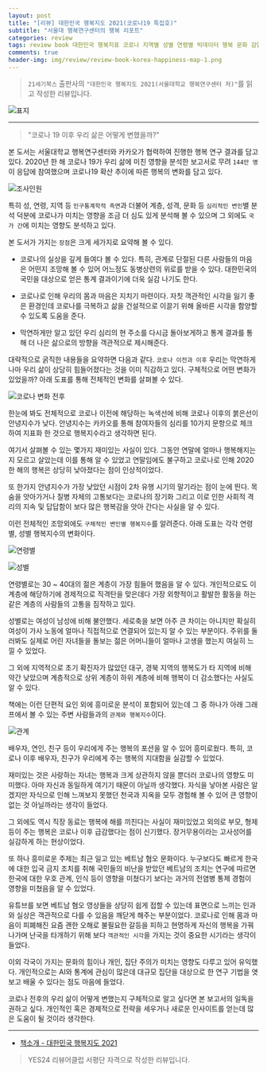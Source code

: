 ```yaml
---  
layout: post  
title: "[리뷰] 대한민국 행복지도 2021(코로나19 특집호)"  
subtitle: "서울대 행복연구센터의 행복 리포트"  
categories: review  
tags: review book 대한민국 행복지표 코로나 지역별 성별 연령별 빅데이터 행복 문화 감염병 상호작용 심리학 궤적 추이      
comments: true  
header-img: img/review/review-book-korea-happiness-map-1.png
---  
```

  
> `21세기북스` 출판사의 `"대한민국 행복지도 2021(서울대학교 행복연구센터 저)"`를 읽고 작성한 리뷰입니다.  

![표지](https://telegeam.github.io/assets/img/review/review-book-korea-happiness-map-1.png)  

---

> "코로나 19 이후 우리 삶은 어떻게 변했을까?"

본 도서는 서울대학교 행복연구센터와 카카오가 협력하여 진행한 행복 연구 결과를 담고 있다. 2020년 한 해 코로나 19가 우리 삶에 미친 영향을 분석한 보고서로 무려 `144만 명`이 응답에 참여했으며 코로나19 확산 추이에 따른 행복의 변화를 담고 있다. 

![조사인원](https://telegeam.github.io/assets/img/review/review-book-korea-happiness-map-2.png) 

특히 성, 연령, 지역 등 `인구통계학적 측면`과 더불어 계층, 성격, 문화 등 `심리적인 변인`별 분석 덕분에 코로나가 미치는 영향을 조금 더 심도 있게 분석해 볼 수 있으며 그 외에도 `국가 간`에 미치는 영향도 분석하고 있다.

본 도서가 가지는 `장점`은 크게 세가지로 요약해 볼 수 있다.

* 코로나의 실상을 깊게 들여다 볼 수 있다. 특히, 관계로 단절된 다른 사람들의 마음은 어떤지 조망해 볼 수 있어 어느정도 동병상련의 위로를 받을 수 있다. 대한민국의 국민을 대상으로 얻은 통계 결과이기에 더욱 실감 나기도 한다.

* 코로나로 인해 우리의 몸과 마음은 지치기 마련이다. 자칫 객관적인 시각을 잃기 좋은 환경인데 코로나를 극복하고 삶을 건설적으로 이끌기 위해 올바른 시각을 함양할 수 있도록 도움을 준다.

* 막연하게만 알고 있던 우리 심리의 현 주소를 다시금 돌아보게하고 통계 결과를 통해 더 나은 삶으로의 방향을 객관적으로 제시해준다.

대략적으로 굵직한 내용들을 요약하면 다음과 같다. `코로나 이전과 이후` 우리는 막연하게나마 우리 삶이 상당히 힘들어졌다는 것을 이미 직감하고 있다. 구체적으로 어떤 변화가 있었을까? 아래 도표를 통해 전체적인 변화를 살펴볼 수 있다.

![코로나 변화 전후](https://telegeam.github.io/assets/img/review/review-book-korea-happiness-map-6.png) 

한눈에 봐도 전체적으로 코로나 이전에 해당하는 녹색선에 비해 코로나 이후의 붉은선이 안녕지수가 낮다. 안녕지수는 카카오를 통해 참여자들의 심리를 10가지 문항으로 체크하여 지표화 한 것으로 행복지수라고 생각하면 된다.

여기서 살펴볼 수 있는 몇가지 재미있는 사실이 있다. 그동안 연말에 얼마나 행복해지는지 모르고 살았는데 이를 통해 알 수 있었고 연말임에도 불구하고 코로나로 인해 2020 한 해의 행복은 상당히 낮아졌다는 점이 인상적이었다.

또 한가지 안녕지수가 가장 낮았던 시점이 2차 유행 시기의 말기라는 점이 눈에 띈다. 목숨을 앗아가거나 질병 자체의 고통보다는 코로나의 장기화 그리고 이로 인한 사회적 격리의 지속 및 답답함이 보다 많은 행복감을 앗아 간다는 사실을 알 수 있다. 

이런 전체적인 조망외에도 `구체적인 변인별 행복지수`를 알려준다. 아래 도표는 각각 연령별, 성별 행복지수의 변화이다. 

![연령별](https://telegeam.github.io/assets/img/review/review-book-korea-happiness-map-4.png) 

![성별](https://telegeam.github.io/assets/img/review/review-book-korea-happiness-map-5.png) 

연령별로는 30 ~ 40대의 젊은 계층이 가장 힘들어 했음을 알 수 있다. 개인적으로도 이 계층에 해당하기에 경제적으로 직격탄을 맞은데다 가장 외향적이고 활발한 활동을 하는 같은 계층의 사람들의 고통을 짐작하고 있다. 

성별로는 여성이 남성에 비해 불안했다. 세로축을 보면 아주 큰 차이는 아니지만 확실히 여성이 가사 노동에 얼마나 직접적으로 연결되어 있는지 알 수 있는 부분이다. 주위를 둘러봐도 실제로 어린 자녀들을 돌보는 젊은 어머니들이 얼마나 고생을 했는지 여실히 느낄 수 있었다.

그 외에 지역적으로 초기 확진자가 많았던 대구, 경북 지역의 행복도가 타 지역에 비해 약간 낮았으며 계층적으로 상위 계층이 하위 계층에 비해 행복이 더 감소했다는 사실도 알 수 있다.

책에는 이런 단편적 요인 외에 흥미로운 분석이 포함되어 있는데 그 중 하나가 아래 그래프에서 볼 수 있는 주변 사람들과의 `관계와 행복지수`이다.

![관계](https://telegeam.github.io/assets/img/review/review-book-korea-happiness-map-3.png) 

배우자, 연인, 친구 등이 우리에게 주는 행복의 포션을 알 수 있어 흥미로웠다. 특히, 코로나 이후 배우자, 친구가 우리에게 주는 행복의 지대함을 실감할 수 있었다. 

재미있는 것은 사랑하는 자녀는 행복과 크게 상관하지 않을 뿐더러 코로나의 영향도 미미했다. 아마 자신과 동일하게 여기기 때문이 아닐까 생각했다. 자식을 낳아본 사람은 알겠지만 자식으로 인해 느껴보지 못했던 천국과 지옥을 모두 경험해 볼 수 있어 큰 영향이 없는 것 아닐까라는 생각이 들었다. 

그 외에도 역시 직장 동료는 행복에 해를 끼친다는 사실이 재미있었고 외의로 부모, 형제 등이 주는 행복은 코로나 이후 급감했다는 점이 신기했다. 장거무용이라는 고사성어를 실감하게 하는 현상이었다.

또 하나 흥미로운 주제는 최근 일고 있는 베트남 혐오 문화이다. 누구보다도 빠르게 한국에 대한 입국 금지 조치를 취해 국민들의 비난을 받았던 베트남의 조치는 연구에 따르면 한국에 대한 우호 관계, 인식 등이 영향을 미쳤다기 보다는 과거의 전염병 통제 경험이 영향을 미쳤음을 알 수 있었다. 

유튜브를 보면 베트남 혐오 영상들을 상당히 쉽게 접할 수 있는데 표면으로 느끼는 인과와 실상은 객관적으로 다를 수 있음을 깨닫게 해주는 부분이었다. 코로나로 인해 몸과 마음이 피폐해진 요즘 괜한 오해로 불필요한 갈등을 피하고 현명하게 자신의 행복을 가꿔나가며 난국을 타개하기 위해 보다 `객관적인 시각`을 가지는 것이 중요한 시기라는 생각이 들었다.

이외 각국이 가지는 문화의 힘이나 개인, 집단 주의가 미치는 영향도 다루고 있어 유익했다. 개인적으로는 AI와 통계에 관심이 많은데 대규모 집단을 대상으로 한 연구 기법을 엿보고 배울 수 있다는 점도 마음에 들었다. 

코로나 전후의 우리 삶이 어떻게 변했는지 구체적으로 알고 싶다면 본 보고서의 일독을 권하고 싶다. 개인적인 혹은 경제적으로 전략을 세우거나 새로운 인사이트를 얻는데 많은 도움이 될 것이라 생각한다.

---

* [책소개 - 대한민국 행복지도 2021](http://www.yes24.com/Product/Goods/100293922?OzSrank=1)

> YES24 리뷰어클럽 서평단 자격으로 작성한 리뷰입니다.